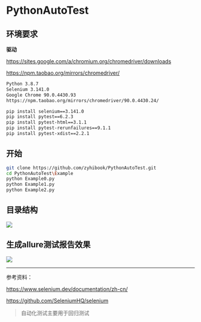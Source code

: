 # PythonAutoTest

## 环境要求

**驱动**

https://sites.google.com/a/chromium.org/chromedriver/downloads

https://npm.taobao.org/mirrors/chromedriver/

```bash
Python 3.8.7
Selenium 3.141.0
Google Chrome 90.0.4430.93
https://npm.taobao.org/mirrors/chromedriver/90.0.4430.24/
```

```bash
pip install selenium==3.141.0
pip install pytest==6.2.3
pip install pytest-html==3.1.1
pip install pytest-rerunfailures==9.1.1
pip install pytest-xdist==2.2.1
```

## 开始

```bash
git clone https://github.com/zyhibook/PythonAutoTest.git
cd PythonAutoTest\Example
python Example0.py
python Example1.py
python Example2.py
```

## 目录结构

![](https://www.imglink.cc/images/2021/05/03/2129f1a4828af5a9394dafb87a4e80d2.png)

## 生成allure测试报告效果

![](https://www.imglink.cc/images/2021/05/03/6ad2892ce52152b4861e7f54bd93d7ee.png)

------

参考资料：

https://www.selenium.dev/documentation/zh-cn/

https://github.com/SeleniumHQ/selenium

> 自动化测试主要用于回归测试

